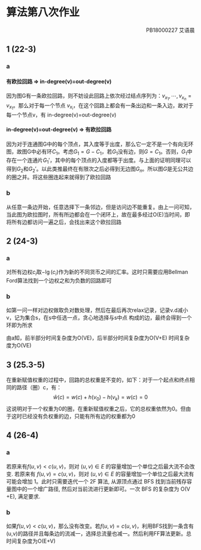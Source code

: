 # 算法第八次作业

<p align=right>PB18000227 艾语晨 </p>

## 1 (22-3)

### a

#### 有欧拉回路 $\Rightarrow$ in-degree(v)=out-degree(v)

因为图G有一条欧拉回路，则不妨设此回路上依次经过结点序列为：$v_{x_1},\cdots,v_{x_n}=v_{x_1}$。那么对于每一个节点 $v_{x_i}$，在这个回路上都会有一条出边和一条入边，故对于每一个节点v，有 in-degree(v)=out-degree(v)

#### in-degree(v)=out-degree(v) $\Rightarrow$ 有欧拉回路

因为对于连通图G中的每个顶点，其入度等于出度，那么它一定不是一个有向无环图，故图G中必有环$C_1$。考虑$G_1=G-C_1$，若$G_1$没有边，则$G=C_1$。否则，$G_1$中存在一个连通片$G_1'$，其中的每个顶点的入度都等于出度。与上面的证明同理可以得到$G_2$和$G_2'$。以此类推最终在有限次之后必得到无边图$G_n$。所以图$G$是无公共边的圈之并。将这些圈连起来就得到了欧拉回路

### b

从任意一条边开始，任意选择下一条邻边，但是访问边不能重复。由上一问可知，当此图为欧拉图时，所有所边都会在一个闭环上，故在最多经过O(E)当时间，即将所有边都访问一遍之后，会找出来这个欧拉回路

## 2 (24-3)

### a

对所有边权$c_i$取$-\lg(c_i)$作为新的不同货币之间的汇率。这时只需要应用Bellman Ford算法找到一个边权之和为负数的回路即可

### b

如第一问一样对边权做取负对数处理，然后在最后再次relax记录，记录v.d减小v，记为集合s，在s中任选一点，贪心地选择与s中点 构成的边，最终会得到一个环即为所求

由a知，前半部分时间复杂度为O(VE)，后半部分时间复杂度为O(V+E) 时间复杂度为O(VE)

## 3 (25.3-5)

在重新赋值权重的过程中，回路的总权重是不变的，如下：对于一个起点和终点相同的路径（圈）c，有：
$$
\hat w(c)=w(c)+h(v_0)-h(v_k)=w(c)=0
$$
这说明对于一个权重为0的圈，在重新赋值权重之后，它的总权重依然为0。但由于这时已经没有负权重的边，只能有所有边的权重都为0

## 4 (26-4)

### a

若原来有$f (u, v) < c(u, v)$，则对 $(u, v) ∈ E$ 的容量增加一个单位之后最大流不会改变.
若原来有 $f (u, v) = c(u, v)$，则对 $(u, v) ∈ E$ 的容量增加一个单位之后最大流有可能会增加 1。此时只需要迭代一个 2F 算法, 从源顶点通过 BFS 找到当前残存容量图中的一个增广路径, 然后对当前流进行更新即可。一次 BFS 的复杂度为 O(V +E), 满足要求.

### b

如果$f(u, v) < c(u,v)$，那么没有改变。若$f(u,v)=c(u,v)$，利用BFS找到一条含有(u,v)的路径并且每条边的流减一，选择总流量也减一。然后利用FF算法更新。总时间复杂度为O(E+V)

